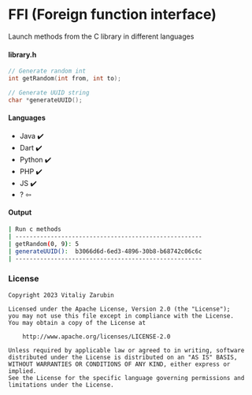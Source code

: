 FFI (Foreign function interface)
===================

Launch methods from the C library in different languages

#### library.h

```c
// Generate random int
int getRandom(int from, int to);

// Generate UUID string
char *generateUUID();
```

#### Languages

* Java ✔️
* Dart ✔️
* Python ✔️
* PHP ✔️
* JS ✔️
* ? ⇦

#### Output

```bash
| Run c methods
| -----------------------------------------------------
| getRandom(0, 9): 5
| generateUUID():  b3066d6d-6ed3-4896-30b8-b68742c06c6c
| -----------------------------------------------------
```

### License

```
Copyright 2023 Vitaliy Zarubin

Licensed under the Apache License, Version 2.0 (the "License");
you may not use this file except in compliance with the License.
You may obtain a copy of the License at

    http://www.apache.org/licenses/LICENSE-2.0

Unless required by applicable law or agreed to in writing, software
distributed under the License is distributed on an "AS IS" BASIS,
WITHOUT WARRANTIES OR CONDITIONS OF ANY KIND, either express or implied.
See the License for the specific language governing permissions and
limitations under the License.
```
